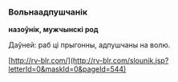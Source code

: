 ### Вольнаадпушчанік
**назоўнік, мужчынскі род**

Даўней: раб ці прыгонны, адпушчаны на волю.

<a rel="author">[http://rv-blr.com/](http://rv-blr.com/slounik.jsp?letterId=0&maskId=0&pageId=544)</a>
